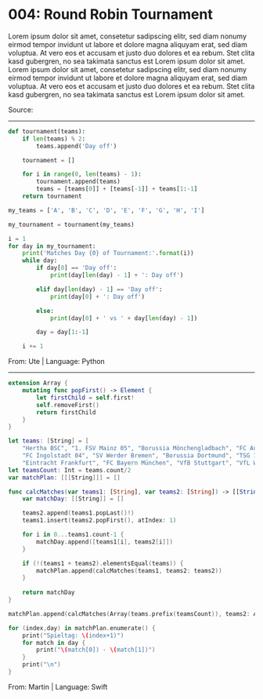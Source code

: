 # 004: Round Robin Tournament

Lorem ipsum dolor sit amet, consetetur sadipscing elitr, sed diam nonumy eirmod tempor invidunt ut labore et dolore magna aliquyam erat, sed diam voluptua. At vero eos et accusam et justo duo dolores et ea rebum. Stet clita kasd gubergren, no sea takimata sanctus est Lorem ipsum dolor sit amet. Lorem ipsum dolor sit amet, consetetur sadipscing elitr, sed diam nonumy eirmod tempor invidunt ut labore et dolore magna aliquyam erat, sed diam voluptua. At vero eos et accusam et justo duo dolores et ea rebum. Stet clita kasd gubergren, no sea takimata sanctus est Lorem ipsum dolor sit amet.

Source:

---

```python
def tournament(teams):
    if len(teams) % 2:
        teams.append('Day off')

    tournament = []

    for i in range(0, len(teams) - 1):
        tournament.append(teams)
        teams = [teams[0]] + [teams[-1]] + teams[1:-1]
    return tournament

my_teams = ['A', 'B', 'C', 'D', 'E', 'F', 'G', 'H', 'I']

my_tournament = tournament(my_teams)

i = 1
for day in my_tournament:
    print('Matches Day {0} of Tournament:'.format(i))
    while day:
        if day[0] == 'Day off':
            print(day[len(day) - 1] + ': Day off')

        elif day[len(day) - 1] == 'Day off':
            print(day[0] + ': Day off')

        else:
            print(day[0] + ' vs ' + day[len(day) - 1])

        day = day[1:-1]

    i += 1
```
From: Ute | Language: Python

---

```swift
extension Array {
    mutating func popFirst() -> Element {
        let firstChild = self.first!
        self.removeFirst()
        return firstChild
    }
}

let teams: [String] = [
    "Hertha BSC", "1. FSV Mainz 05", "Borussia Mönchengladbach", "FC Augsburg", "Hannover 96", "Bayer 04 Leverkusen",
    "FC Ingolstadt 04", "SV Werder Bremen", "Borussia Dortmund", "TSG 1899 Hoffenheim", "1. FC Köln", "Hamburger SV",
    "Eintracht Frankfurt", "FC Bayern München", "VfB Stuttgart", "VfL Wolfsburg", "FC Schalke 04", "SV Darmstadt 98"]
let teamsCount: Int = teams.count/2
var matchPlan: [[[String]]] = []

func calcMatches(var teams1: [String], var teams2: [String]) -> [[String]] {
    var matchDay: [[String]] = []

    teams2.append(teams1.popLast()!)
    teams1.insert(teams2.popFirst(), atIndex: 1)

    for i in 0...teams1.count-1 {
        matchDay.append([teams1[i], teams2[i]])
    }

    if (!(teams1 + teams2).elementsEqual(teams)) {
        matchPlan.append(calcMatches(teams1, teams2: teams2))
    }
    
    return matchDay
}

matchPlan.append(calcMatches(Array(teams.prefix(teamsCount)), teams2: Array(teams.suffix(teamsCount))))

for (index,day) in matchPlan.enumerate() {
    print("Spieltag: \(index+1)")
    for match in day {
        print("\(match[0]) - \(match[1])")
    }
    print("\n")
}
```
From: Martin | Language: Swift
